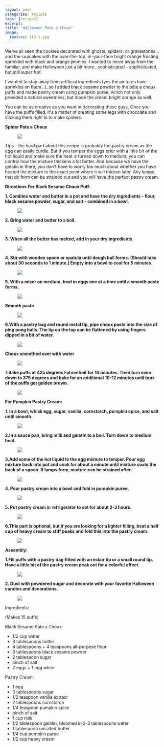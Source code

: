 ```yaml
---
layout: post
categories: recipes
tags: [recipes]
excerpt: 
title: "Halloween Pate a Choux"
image:
  feature: 110-1.jpg
---
```


We've all seen the cookies decorated with ghosts, spiders, or gravestones... and the cupcakes with the over-the-top, in-your-face bright orange frosting sprinkled with black and orange jimmies.  I wanted to move away from the familiar, and make Halloween just a bit more...sophisticated - sophisticated, but still super fun!

I wanted to stay away from artificial ingredients (yes the pictures have sprinkles on them...), so I added black sesame powder to the pâte a choux puffs and made pastry cream using pumpkin puree, which not only provided a natural sweetness, but made the cream bright orange as well.

You can be as creative as you want in decorating these guys.  Once you have the puffs filled, it's a matter of creating some legs with chocolate and sticking them right in to make spiders. 

__Spider Pate a Choux__
<figure> <img src='/images/110-19.jpg'> </figure>

Tips - the hard part about this recipe is probably the pastry cream as the egg can easily curdle.  But if you temper the eggs prior with a little bit of the hot liquid and make sure the heat is turned down to medium, you can control how the mixture thickens a lot better.  And because we have the gelatin in there, you don't have to worry too much about whether you have heated the mixture to the exact point where it will thicken later.  Any lumps that do form can be strained out and you will have the perfect pastry cream.

__Directions__
__For Black Sesame Choux Puff:__

__1. Combine water and butter in a pot and have the dry ingredients - flour, black sesame powder, sugar, and salt - combined in a bowl.__

<figure> <img src='/images/110-2.jpg'> </figure>

__2. Bring water and butter to a boil.__

<figure> <img src='/images/110-3.jpg'> </figure>

__3. When all the butter has melted, add in your dry ingredients.__

<figure> <img src='/images/110-4.jpg'> </figure>

__4. Stir with wooden spoon or spatula until dough ball forms.  (Should take about 30 seconds to 1 minute.)  Empty into a bowl to cool for 5 minutes.__

<figure> <img src='/images/110-5.jpg'> </figure>

__5. With a mixer on medium, beat in eggs one at a time until a smooth paste forms.__

<figure> <img src='/images/110-6.jpg'> </figure>

__Smooth paste__ 

<figure> <img src='/images/110-7.jpg'> </figure>

__6.With a pastry bag and round metal tip, pipe choux paste into the size of ping pong balls.  The tip on the top can be flattened by using fingers dipped in a bit of water.__

<figure> <img src='/images/110-8.jpg'> </figure>

__Choux smoothed over with water__

<figure> <img src='/images/110-9.jpg'> </figure>

__7.Bake puffs at 425 degrees Fahrenheit for 10 minutes.  Then turn oven down to 375 degrees and bake for an additional 10-12 minutes until tops of the puffs get golden brown.__

<figure> <img src='/images/110-10.jpg'> </figure>

__For Pumpkin Pastry Cream:__

__1. In a bowl, whisk egg, sugar, vanilla, cornstarch, pumpkin spice, and salt until smooth.__

<figure> <img src='/images/110-11.jpg'> </figure>

__2.In a sauce pan, bring milk and gelatin to a boil.  Turn down to medium heat.__

<figure> <img src='/images/110-12.jpg'> </figure>

__3.Add some of the hot liquid to the egg mixture to temper. Pour egg mixture back into pot and cook for about a minute until mixture coats the back of a spoon.  If lumps form, mixture can be strained after.__

<figure> <img src='/images/110-13.jpg'> </figure>

__4. Pour pastry cream into a bowl and fold in pumpkin puree.__

<figure> <img src='/images/110-14.jpg'> </figure>

__5. Put pastry cream in refrigerator to set for about 2-3 hours.__

<figure> <img src='/images/110-15.jpg'> </figure>

__6.This part is optional, but if you are looking for a lighter filling, beat a half cup of heavy cream to stiff peaks and fold this into the pastry cream.__ 

<figure> <img src='/images/110-16.jpg'> </figure>

__Assembly:__

__1.Fill puffs with a pastry bag fitted with an eclair tip or a small round tip.  Have a little bit of the pastry cream peak out for a colorful effect.__
<figure> <img src='/images/110-17.jpg'> </figure>

__2. Dust with powdered sugar and decorate with your favorite Halloween candies and decorations.__

<figure> <img src='/images/110-20.jpg'> </figure>


<section class='recipe'>
Ingredients:

(Makes 15 puffs)

Black Sesame Pate a Choux:
- 	1/2 cup water
-	3 tablespoons butter
-	4 tablespoons + 4 teaspoons all-purpose flour
-	3 tablespoons black sesame powder
-	2 tablespoon sugar
-	pinch of salt
-	2 eggs + 1 egg white

Pastry Cream:
-	1 egg 
-	3 tablespoons sugar
-	1/2 teaspoon vanilla extract
-	2 tablespoons cornstarch
-	1/4 teaspoon pumpkin spice
-	pinch of salt
-	1 cup milk
-	1/2 tablespoon gelatin, bloomed in 2-3 tablespoons water
-	1 tablespoon unsalted butter
-	1/4 cup pumpkin puree
-	1/2 cup heavy cream </section>